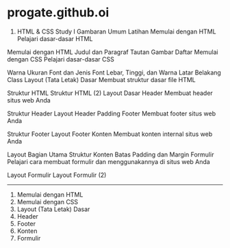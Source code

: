 # progate.github.oi
1. HTML &amp; CSS Study I
Gambaran Umum Latihan
Memulai dengan HTML
Pelajari dasar-dasar HTML

Memulai dengan HTML
Judul dan Paragraf
Tautan
Gambar
Daftar
Memulai dengan CSS
Pelajari dasar-dasar CSS

Warna
Ukuran Font dan Jenis Font
Lebar, Tinggi, dan Warna Latar Belakang
Class
Layout (Tata Letak) Dasar
Membuat struktur dasar file HTML

Struktur HTML
Struktur HTML (2)
Layout Dasar
Header
Membuat header situs web Anda

Struktur Header
Layout Header
Padding
Footer
Membuat footer situs web Anda

Struktur Footer
Layout Footer
Konten
Membuat konten internal situs web Anda

Layout Bagian Utama
Struktur Konten
Batas
Padding dan Margin
Formulir
Pelajari cara membuat formulir dan menggunakannya di situs web Anda

Layout Formulir
Layout Formulir (2)
_________________________________________
 1. Memulai dengan HTML
 2. Memulai dengan CSS
 3. Layout (Tata Letak) Dasar
 4. Header
 5. Footer
 6. Konten
 7. Formulir
